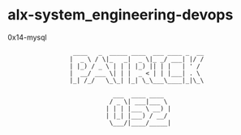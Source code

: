 # alx-system_engineering-devops

0x14-mysql


                      ____   _  _____ ____  ___ ____ _  __
                     |  _ \ / \|_   _|  _ \|_ _/ ___| |/ /
                     | |_) / _ \ | | | |_) || | |   | ' / 
                     |  __/ ___ \| | |  _ < | | |___| . \ 
                     |_| /_/   \_\_| |_| \_\___\____|_|\_\
                                                          
                                 ___  ____ ____  
                                / _ \| ___|___ \ 
                               | | | |___ \ __) |
                               | |_| |___) / __/ 
                                \___/|____/_____|
                                                 

